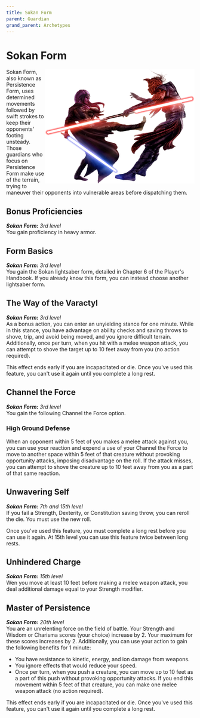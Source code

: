 ```yaml
---
title: Sokan Form
parent: Guardian
grand_parent: Archetypes
---
```


# Sokan Form

<img src='../../../../zzImages/Classes/guardian_form08.png' style='float:right; width:400px;'>

Sokan Form, also known as Persistence Form, uses determined movements followed by swift strokes to keep their opponents' footing unsteady. Those guardians who focus on Persistence Form make use of the terrain, trying to maneuver their opponents into vulnerable areas before dispatching them.

## Bonus Proficiencies
_**Sokan Form:** 3rd level_<br>
You gain proficiency in heavy armor.

## Form Basics
_**Sokan Form:** 3rd level_<br>
You gain the Sokan lightsaber form, detailed in Chapter 6 of the Player's Handbook. If you already know this form, you can instead choose another lightsaber form.

## The Way of the Varactyl
_**Sokan Form:** 3rd level_<br>
As a bonus action, you can enter an unyielding stance for one minute. While in this stance, you have advantage on ability checks and saving throws to shove, trip, and avoid being moved, and you ignore difficult terrain. Additionally, once per turn, when you hit with a melee weapon attack, you can attempt to shove the target up to 10 feet away from you (no action required).

This effect ends early if you are incapacitated or die. Once you've used this feature, you can't use it again until you complete a long rest.

## Channel the Force
_**Sokan Form:** 3rd level_<br>
You gain the following Channel the Force option.

### High Ground Defense
When an opponent within 5 feet of you makes a melee attack against you, you can use your reaction and expend a use of your Channel the Force to move to another space within 5 feet of that creature without provoking opportunity attacks, imposing disadvantage on the roll. If the attack misses, you can attempt to shove the creature up to 10 feet away from you as a part of that same reaction.


## Unwavering Self
_**Sokan Form:** 7th and 15th level_<br>
If you fail a Strength, Dexterity, or Constitution saving throw, you can reroll the die. You must use the new roll.

Once you've used this feature, you must complete a long rest before you can use it again. At 15th level you can use this feature twice between long rests.

## Unhindered Charge
_**Sokan Form:** 15th level_<br>
Wen you move at least 10 feet before making a melee weapon attack, you deal additional damage equal to your Strength modifier.

## Master of Persistence
_**Sokan Form:** 20th level_<br>
You are an unrelenting force on the field of battle. Your Strength and Wisdom or Charisma scores (your choice) increase by 2. Your maximum for these scores increases by 2. Additionally, you can use your action to gain the following benefits for 1 minute:
- You have resistance to kinetic, energy, and ion damage from weapons.
- You ignore effects that would reduce your speed.
- Once per turn, when you push a creature, you can move up to 10 feet as a part of this push without provoking opportunity attacks. If you end this movement within 5 feet of that creature, you can make one melee weapon attack (no action required).

This effect ends early if you are incapacitated or die. Once you've used this feature, you can't use it again until you complete a long rest.
